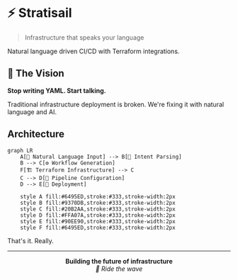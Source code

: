 # ⚡ Stratisail

> Infrastructure that speaks your language


Natural language driven CI/CD with Terraform integrations.

## 💫 The Vision

**Stop writing YAML. Start talking.**

Traditional infrastructure deployment is broken. We're fixing it with natural language and AI.


## Architecture

```mermaid
graph LR
    A[💬 Natural Language Input] --> B[🧠 Intent Parsing]
    B --> C[⚙️ Workflow Generation]
    F[🏗️ Terraform Infrastructure] --> C
    C --> D[🔄 Pipeline Configuration]
    D --> E[🚀 Deployment]
        
    style A fill:#6495ED,stroke:#333,stroke-width:2px
    style B fill:#9370DB,stroke:#333,stroke-width:2px
    style C fill:#20B2AA,stroke:#333,stroke-width:2px
    style D fill:#FFA07A,stroke:#333,stroke-width:2px
    style E fill:#90EE90,stroke:#333,stroke-width:2px
    style F fill:#6495ED,stroke:#333,stroke-width:2px
```


That's it. Really.

---

<div align="center">
  <strong>Building the future of infrastructure</strong>
  <br>
  <em>🌊 Ride the wave</em>
</div>
